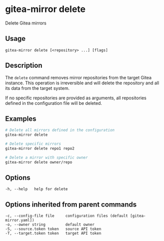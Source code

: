 # gitea-mirror delete

Delete Gitea mirrors

## Usage

```
gitea-mirror delete [<repository> ...] [flags]
```

## Description

The `delete` command removes mirror repositories from the target Gitea instance. This operation is irreversible and will delete the repository and all its data from the target system.

If no specific repositories are provided as arguments, all repositories defined in the configuration file will be deleted.

## Examples

```bash
# Delete all mirrors defined in the configuration
gitea-mirror delete

# Delete specific mirrors
gitea-mirror delete repo1 repo2

# Delete a mirror with specific owner
gitea-mirror delete owner/repo
```

## Options

```
-h, --help   help for delete
```

## Options inherited from parent commands

```
-c, --config-file file     configuration files (default [gitea-mirror.yaml])
-o, --owner string         default owner
-S, --source.token token   source API token
-T, --target.token token   target API token
```

